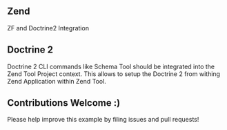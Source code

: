## Zend

ZF and Doctrine2 Integration

## Doctrine 2

Doctrine 2 CLI commands like Schema Tool should be integrated into the Zend
Tool Project context. This allows to setup the Doctrine 2 from withing
Zend Application within Zend Tool.

## Contributions Welcome :)

Please help improve this example by filing issues and pull requests!